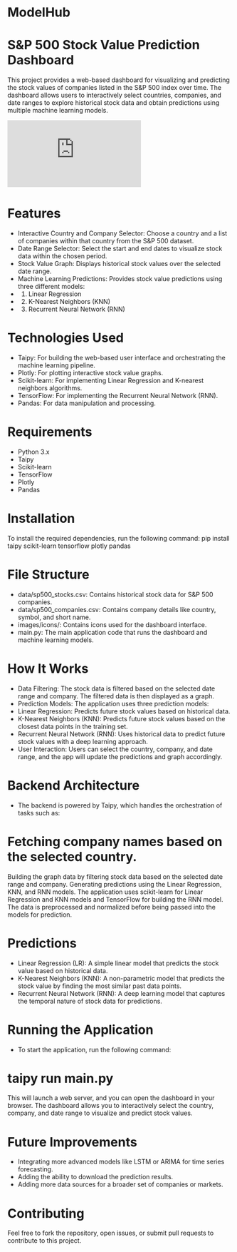 # ModelHub
# S&P 500 Stock Value Prediction Dashboard

This project provides a web-based dashboard for visualizing and predicting the stock values of companies listed in the S&P 500 index over time. The dashboard allows users to interactively select countries, companies, and date ranges to explore historical stock data and obtain predictions using multiple machine learning models.

![image alt](https://github.com/BadakalaYashwanth/ModelHub/blob/0492ec3675e011aab713716d87e79277e329a037/wireframe.pdf)

# Features
* Interactive Country and Company Selector: Choose a country and a list of companies within that country from the S&P 500 dataset.
* Date Range Selector: Select the start and end dates to visualize stock data within the chosen period.
* Stock Value Graph: Displays historical stock values over the selected date range.
* Machine Learning Predictions: Provides stock value predictions using three different models:
* 1. Linear Regression
* 2. K-Nearest Neighbors (KNN)
* 3. Recurrent Neural Network (RNN)


# Technologies Used
* Taipy: For building the web-based user interface and orchestrating the machine learning pipeline.
* Plotly: For plotting interactive stock value graphs.
* Scikit-learn: For implementing Linear Regression and K-nearest neighbors algorithms.
* TensorFlow: For implementing the Recurrent Neural Network (RNN).
* Pandas: For data manipulation and processing.

# Requirements
* Python 3.x
* Taipy
* Scikit-learn
* TensorFlow
* Plotly
* Pandas

# Installation
To install the required dependencies, run the following command:
pip install taipy scikit-learn tensorflow plotly pandas

# File Structure
* data/sp500_stocks.csv: Contains historical stock data for S&P 500 companies.
* data/sp500_companies.csv: Contains company details like country, symbol, and short name.
* images/icons/: Contains icons used for the dashboard interface.
* main.py: The main application code that runs the dashboard and machine learning models.

# How It Works
* Data Filtering: The stock data is filtered based on the selected date range and company. The filtered data is then displayed as a graph.
* Prediction Models: The application uses three prediction models:
* Linear Regression: Predicts future stock values based on historical data.
* K-Nearest Neighbors (KNN): Predicts future stock values based on the closest data points in the training set.
* Recurrent Neural Network (RNN): Uses historical data to predict future stock values with a deep learning approach.
* User Interaction: Users can select the country, company, and date range, and the app will update the predictions and graph accordingly.


# Backend Architecture
* The backend is powered by Taipy, which handles the orchestration of tasks such as:

# Fetching company names based on the selected country.
Building the graph data by filtering stock data based on the selected date range and company.
Generating predictions using the Linear Regression, KNN, and RNN models.
The application uses scikit-learn for Linear Regression and KNN models and TensorFlow for building the RNN model. The data is preprocessed and normalized before being passed into the models for prediction.

# Predictions
* Linear Regression (LR): A simple linear model that predicts the stock value based on historical data.
* K-Nearest Neighbors (KNN): A non-parametric model that predicts the stock value by finding the most similar past data points.
* Recurrent Neural Network (RNN): A deep learning model that captures the temporal nature of stock data for predictions.

# Running the Application
* To start the application, run the following command:
# taipy run main.py

This will launch a web server, and you can open the dashboard in your browser. The dashboard allows you to interactively select the country, company, and date range to visualize and predict stock values.

# Future Improvements
* Integrating more advanced models like LSTM or ARIMA for time series forecasting.
* Adding the ability to download the prediction results.
* Adding more data sources for a broader set of companies or markets.

# Contributing
Feel free to fork the repository, open issues, or submit pull requests to contribute to this project.
